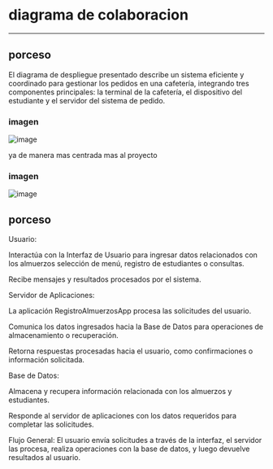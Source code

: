 # diagrama de colaboracion
------

## porceso
El diagrama de despliegue presentado describe un sistema eficiente y coordinado para gestionar los pedidos en una cafetería, integrando tres componentes principales: la terminal de la cafetería, el dispositivo del estudiante y el servidor del sistema de pedido.

### imagen 


![image](https://github.com/user-attachments/assets/34c8db5c-20d3-435c-a968-e12bde6a5bba)


ya de manera mas centrada mas al proyecto


### imagen 


![image](https://github.com/user-attachments/assets/01da1349-6d79-42d8-9604-98cdc0550c66)


## porceso

Usuario:

Interactúa con la Interfaz de Usuario para ingresar datos relacionados con los almuerzos selección de menú, registro de estudiantes o consultas.

Recibe mensajes y resultados procesados por el sistema.

Servidor de Aplicaciones:

La aplicación RegistroAlmuerzosApp procesa las solicitudes del usuario.

Comunica los datos ingresados hacia la Base de Datos para operaciones de almacenamiento o recuperación.

Retorna respuestas procesadas hacia el usuario, como confirmaciones o información solicitada.

Base de Datos:

Almacena y recupera información relacionada con los almuerzos y estudiantes.

Responde al servidor de aplicaciones con los datos requeridos para completar las solicitudes.

Flujo General:
El usuario envía solicitudes a través de la interfaz, el servidor las procesa, realiza operaciones con la base de datos, y luego devuelve resultados al usuario.






